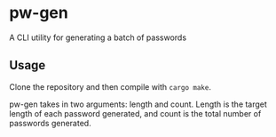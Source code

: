 # pw-gen

A CLI utility for generating a batch of passwords 

## Usage 
Clone the repository and then compile with `cargo make`. 

pw-gen takes in two arguments: length and count. Length is the target length of each password generated, and count is the total number of passwords generated. 
